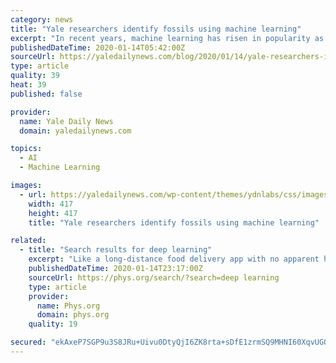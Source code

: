 ```yaml
---
category: news
title: "Yale researchers identify fossils using machine learning"
excerpt: "In recent years, machine learning has risen in popularity as an exciting frontier in data science. This type of statistical technique can be leveraged to gain insight in all sorts of applications, from suggesting the perfect song on Spotify to predicting the weather. The newest application? Classifying plankton fossils. Recently, a Yale-led ..."
publishedDateTime: 2020-01-14T05:42:00Z
sourceUrl: https://yaledailynews.com/blog/2020/01/14/yale-researchers-identify-fossils-using-machine-learning/
type: article
quality: 39
heat: 39
published: false

provider:
  name: Yale Daily News
  domain: yaledailynews.com

topics:
  - AI
  - Machine Learning

images:
  - url: https://yaledailynews.com/wp-content/themes/ydnlabs/css/images/blueY.png
    width: 417
    height: 417
    title: "Yale researchers identify fossils using machine learning"

related:
  - title: "Search results for deep learning"
    excerpt: "Like a long-distance food delivery app with no apparent highway, fungi that associate with shallow-rooted shrubs in the tundra are accessing deep stores of nitrogen being released by thawing permafrost. The findings by Northern ..."
    publishedDateTime: 2020-01-14T23:17:00Z
    sourceUrl: https://phys.org/search/?search=deep learning
    type: article
    provider:
      name: Phys.org
      domain: phys.org
    quality: 19

secured: "ekAxeP7SGP9u3S8JRu+Uivu0DtyQjI6ZK8rta+sDfE1zrmSQ9MHNI60XqvUGQQovqCzpjdH5IDi5YYtNwuGCDgbPhcl31qR2i0sRzzjpMg/UjnmhnjdPkPjoUUQo4HFdauo+eZkJF0s9YHV65Lwuj23490GTuqA82YSMLstoKIW1OLHy/ZZi0o+FrT+apc4sufRzWJvPuWy45VtJbgA8WrOqejTZ6o38G3JlFHfz53+V/A11t3vMy/NWqREaHKCCyA4/BpGIPUQdy7GlS6nZhqm6IzI65CzRTY4O++/CUbE=;ArhPea1ez7SogADdLklPQw=="
---
```


